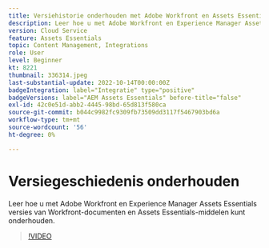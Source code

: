 ```yaml
---
title: Versiehistorie onderhouden met Adobe Workfront en Assets Essentials
description: Leer hoe u met Adobe Workfront en Experience Manager Assets Essentials versies van Workfront-documenten en Assets Essentials-middelen kunt onderhouden.
version: Cloud Service
feature: Assets Essentials
topic: Content Management, Integrations
role: User
level: Beginner
kt: 8221
thumbnail: 336314.jpeg
last-substantial-update: 2022-10-14T00:00:00Z
badgeIntegration: label="Integratie" type="positive"
badgeVersions: label="AEM Assets Essentials" before-title="false"
exl-id: 42c0e51d-abb2-4445-98bd-65d813f580ca
source-git-commit: b044c9982fc9309fb73509dd3117f5467903bd6a
workflow-type: tm+mt
source-wordcount: '56'
ht-degree: 0%

---
```


# Versiegeschiedenis onderhouden

Leer hoe u met Adobe Workfront en Experience Manager Assets Essentials versies van Workfront-documenten en Assets Essentials-middelen kunt onderhouden.

>[!VIDEO](https://video.tv.adobe.com/v/336314?quality=12&learn=on)
